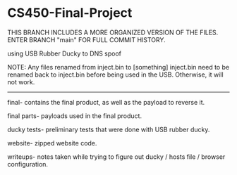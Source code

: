 # CS450-Final-Project

THIS BRANCH INCLUDES A MORE ORGANIZED VERSION OF THE FILES. ENTER BRANCH "main" FOR FULL COMMIT HISTORY.

using USB Rubber Ducky to DNS spoof

NOTE: Any files renamed from inject.bin to [something] inject.bin need to be renamed back to inject.bin before being used in the USB. Otherwise, it will not work. 

********************************************************************************************************************************************************************

final- contains the final product, as well as the payload to reverse it.

final parts- payloads used in the final product.

ducky tests- preliminary tests that were done with USB rubber ducky.

website- zipped website code.

writeups- notes taken while trying to figure out ducky / hosts file / browser configuration.
